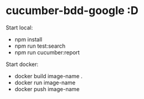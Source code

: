 # cucumber-bdd-google :D
 
Start local: 
- npm install
- npm run test:search
- npm run cucumber:report


Start docker:
- docker build image-name .
- docker run image-name
- docker push image-name 

